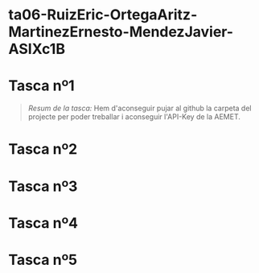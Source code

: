 # ta06-RuizEric-OrtegaAritz-MartinezErnesto-MendezJavier-ASIXc1B


# Tasca nº1
> _Resum de la tasca:_ Hem d'aconseguir pujar al github la carpeta del projecte per poder treballar i aconseguir l'API-Key de la AEMET.


# Tasca nº2

# Tasca nº3

# Tasca nº4

# Tasca nº5
